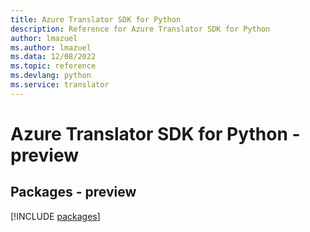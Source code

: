 ```yaml
---
title: Azure Translator SDK for Python
description: Reference for Azure Translator SDK for Python
author: lmazuel
ms.author: lmazuel
ms.data: 12/08/2022
ms.topic: reference
ms.devlang: python
ms.service: translator
---
```

# Azure Translator SDK for Python - preview
## Packages - preview
[!INCLUDE [packages](translator-index.md)]